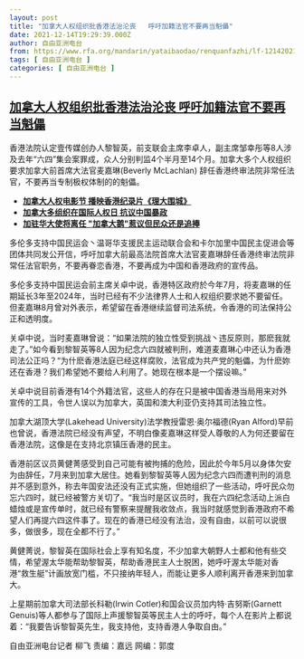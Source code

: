 ```yaml
---
layout: post
title: "加拿大人权组织批香港法治沦丧   呼吁加籍法官不要再当魁儡"
date: 2021-12-14T19:29:39.000Z
author: 自由亚洲电台
from: https://www.rfa.org/mandarin/yataibaodao/renquanfazhi/lf-12142021141524.html
tags: [ 自由亚洲电台 ]
categories: [ 自由亚洲电台 ]
---
```

<!--1639510179000-->
[加拿大人权组织批香港法治沦丧   呼吁加籍法官不要再当魁儡](https://www.rfa.org/mandarin/yataibaodao/renquanfazhi/lf-12142021141524.html)
------

<div>
<p>香港法院认定壹传媒创办人黎智英，前支联会主席李卓人，副主席邹幸彤等8人涉及去年“六四”集会案罪成，众人分别判监4个半月至14个月。加拿大多个人权组织要求加拿大前首席大法官麦嘉琳(Beverly McLachlan) 辞任香港终审法院非常任法官，不要再当专制极权体制的的魁儡。</p><p></p><ul><li><strong><a href="https://www.rfa.org/mandarin/yataibaodao/gangtai/lf-12032021122239.html">加拿大人权电影节 播映香港纪录片《理大围城》</a></strong></li><li><strong><a href="https://www.rfa.org/mandarin/yataibaodao/renquanfazhi/lf-12132021134719.html">加拿大多组织在国际人权日 抗议中国暴政</a></strong></li><li><a href="https://www.rfa.org/mandarin/yataibaodao/renquanfazhi/lf-12132021134719.html"><strong>加驻华大使将离任 "加拿大鹅"惹议但民众还是追捧</strong></a></li></ul><p></p><p>多伦多支持中国民运会丶温哥华支援民主运动联合会和卡尔加里中国民主促进会等团体共同发公开信，呼吁加拿大前最高法院首席大法官麦嘉琳辞任香港终审法院非常任法官职务，不要再眷恋香港，不要再成为中国和香港政府的宣传品。</p><p>多伦多支持中国民运会前主席关卓中说，香港特区政府於今年7月，将麦嘉琳的任期延长3年至2024年，当时已经有不少法律界人士和人权组织要求她不要留任。但麦嘉琳8月曾对外表示，希望留在香港继续监督司法系统，令香港的司法保持公正和透明度。</p><p>关卓中说，当时麦嘉琳曾说：“如果法院的独立性受到挑战丶违反原则，那麽我就走了。”如今看到黎智英等8人因为纪念六四就被判刑，难道麦嘉琳心中还认为香港司法公正吗？“为什麽香港法庭已经这样腐败，法官成为共产党的魁儡，为什麽妳还在香港？我们希望她不要给人利用了。她现在根本是一个摆设嘛。”</p><p>关卓中说目前香港有14个外籍法官，这些人的存在只是被中国香港当局用来对外宣传的工具，令世人误以为加拿大，英国和澳大利亚仍支持其司法独立性。</p><p>加拿大湖顶大学(Lakehead University)法学教授雷恩·奥尔福德(Ryan Alford)早前也曾说，香港法院已经没有声望，不明白像麦嘉琳这样受人尊敬的人为何还要留在香港法院，这像是在支持北京镇压香港的民主。</p><p>香港前区议员黄健菁感受到自己可能有被拘捕的危险，因此於今年5月以身体欠安为由辞任，7月来到加拿大居住。她看到黎智英等人因为纪念六四而遭判刑的消息并不感到意外，称去年国安法还没有正式实施，但她组织了一些活动，呼吁民众勿忘六四时，就已经被警方关切了。“我当时是区议员时，我在六四纪念活动上派白蜡烛或是宣传单时，就已经有警察来提醒我收敛点，我当时就感觉到香港政府不希望人们再提六四这件事了。现在的香港已经没有法治，没有自由，以前可以说很多，做很多，现在全都不行了。”</p><p>黄健菁说，黎智英在国际社会上享有知名度，不少加拿大朝野人士都和他有些交情，希望渥太华能帮助黎智英，帮助香港民主人士脱困，她呼吁渥太华能对香港“救生艇”计画放宽门槛，不只接纳年轻人，而能让更多人顺利离开香港来到加拿大。</p><p>上星期前加拿大司法部长科勒(Irwin Cotler)和国会议员加内特·吉努斯(Garnett Genuis)等人都参与了国际上声援黎智英等民主人士的呼吁，每个人在影片上都说着：“我要告诉黎智英先生，我支持他，支持香港人争取自由。”</p><p>自由亚洲电台记者 柳飞 责编：嘉远 网编：郭度</p>
</div>
